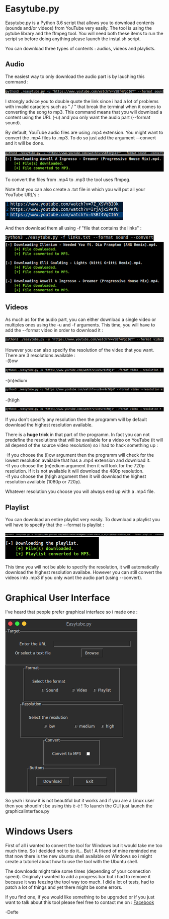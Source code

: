 # Easytube.py

Easytube.py is a Python 3.6 script that allows you to download contents (sounds and/or videos) from YouTube very easily.
The tool is using the pytube library and the ffmpeg tool. You will need both these items to run the script so before doing anything please launch the instal.sh script.

You can download three types of contents : audios, videos and playlists.

<h2>Audio</h2>

The easiest way to only download the audio part is by lauching this command :

<img src="https://github.com/Dfte/Easytube.py/blob/master/images/0.png"></img>

I strongly advice you to double quote the link since i had a lot of problems with invalid caracters such as " / " that break the terminal when it comes to converting the song to mp3. This command means that you will download a content using the URL (-u) and you only want the audio part (--format sound).

By default, YouTube audio files are using .mp4 extension. You might want to convert the .mp4 files to .mp3. To do so just add the argument --convert and it will be done.

<img src="https://github.com/Dfte/Easytube.py/blob/master/images/1.png"></img>
<img src="https://github.com/Dfte/Easytube.py/blob/master/images/2.png"></img>

To convert the files from .mp4 to .mp3 the tool uses ffmpeg.

Note that you can also create a .txt file in which you will put all your YouTube URL's :

<img src="https://github.com/Dfte/Easytube.py/blob/master/images/3.png"></img>

And then download them all using -f "file that contains the links" :

<img src="https://github.com/Dfte/Easytube.py/blob/master/images/7.png"></img>
<img src="https://github.com/Dfte/Easytube.py/blob/master/images/4.png"></img>

<h2>Videos</h2>

As much as for the audio part, you can either download a single video or multiples ones using the -u and -f arguments. This time, you will have to add the --format video in order to download it :

<img src="https://github.com/Dfte/Easytube.py/blob/master/images/5.png"></img>

However you can also specify the resolution of the video that you want.
There are 3 resolutions available :<br>
-(l)ow<br>

<img src="https://github.com/Dfte/Easytube.py/blob/master/images/low.png"></img>

-(m)edium<br>

<img src="https://github.com/Dfte/Easytube.py/blob/master/images/medium.png"></img>

-(h)igh<br>

<img src="https://github.com/Dfte/Easytube.py/blob/master/images/high.png"></img>

If you don't specify any resolution then the programm will by default download the highest resolution available.

There is a <b>huge trick</b> in that part of the programm. In fact you can not predefine the resolutions that will be available for a video on YouTube (it will all depend of the source video resolution) so i had to hack something up :

-If you choose the (l)ow argument then the programm will check for the lowest resolution available that has a .mp4 extension and download it.<br>
-If you choose the (m)edium argument then it will look for the 720p resolution. If it is not available it will download the 480p resolution.<br>
-If you choose the (h)igh argument then it will download the highest resolution available (1080p or 720p).

Whatever resolution you choose you will always end up with a .mp4 file.

<h2>Playlist</h2>
 
You can download an entire playlist very easily. To download a playlist you will have to specify that the --format is playlist :

<img src="https://github.com/Dfte/Easytube.py/blob/master/images/playlist.png"></img>
<img src="https://github.com/Dfte/Easytube.py/blob/master/images/playlistdownloaded.png"></img>

This time you will not be able to specify the resolution, it will automatically download the highest resolution availabe. However you can still convert the videos into .mp3 if you only want the audio part (using --convert).

<h1>Graphical User Interface</h1>

I've heard that people prefer graphical interface so i made one :

<img src="https://github.com/Dfte/Easytube.py/blob/master/images/graphical.png"></img>

So yeah i know it is not beautiful but it works and if you are a Linux user then you shoudln't be using this è-é !
To launch the GUI just launch the graphicalinterface.py

<h1>Windows Users</h1>

First of all i wanted to convert the tool for Windows but it would take me too much time. So i decided not to do it... 
But ! A friend of mine reminded me that now there is the new ubuntu shell available on Windows so i might create a tutoriel about how to use the tool with the Ubuntu shell.

The downloads might take some times (depending of your connection speed). Originaly i wanted to add a progress bar but i had to remove it because it was feezing the tool way too much. I did a lot of tests, had to patch a lot of things and yet there might be some errors. 

If you find one, if you would like something to be upgraded or if you just want to talk about this tool please feel free to contact me on : <a href="https://www.facebook.com/DefteWhiteFlag/">Facebook</a>

-Defte








